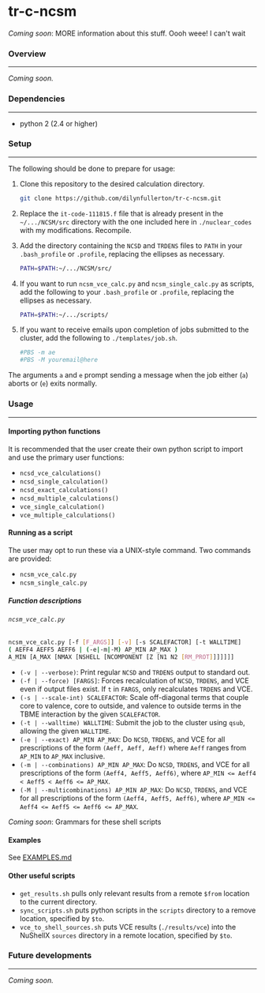 # tr-c-ncsm
_Coming soon_: MORE information about this stuff. Oooh weee! I can't wait

### Overview
---
_Coming soon._

### Dependencies
---
* python 2 (2.4 or higher)

### Setup
---
The following should be done to prepare for usage:

1. Clone this repository to the desired calculation directory.  

   ```bash
   git clone https://github.com/dilynfullerton/tr-c-ncsm.git
   ```
2. Replace the `it-code-111815.f` file that is already present in the
`~/.../NCSM/src` directory with the one included here in
`./nuclear_codes` with my modifications. Recompile.  

3. Add the directory containing the `NCSD` and `TRDENS` files to
`PATH` in your `.bash_profile` or `.profile`, replacing the ellipses
as necessary.  

   ```bash
   PATH=$PATH:~/.../NCSM/src/
   ```
   
4. If you want to run `ncsm_vce_calc.py` and `ncsm_single_calc.py` as
scripts, add the following to your `.bash_profile` or `.profile`, replacing
the ellipses as necessary.  

   ```bash
   PATH=$PATH:~/.../scripts/
   ```
5. If you want to receive emails upon completion of jobs submitted to
the cluster, add the following to `./templates/job.sh`.  

   ```bash
   #PBS -m ae
   #PBS -M youremail@here
   ```
The arguments `a` and `e` prompt sending a message when the job either
(`a`) aborts or (`e`) exits normally. 

### Usage
---
#### Importing python functions
It is recommended that the user create their own python script to
import and use the primary user functions:

* `ncsd_vce_calculations()`
* `ncsd_single_calculation()`
* `ncsd_exact_calculations()`
* `ncsd_multiple_calculations()`
* `vce_single_calculation()`
* `vce_multiple_calculations()`

#### Running as a script
The user may opt to run these via a UNIX-style command. Two commands
are provided:

* `ncsm_vce_calc.py`
* `ncsm_single_calc.py`

##### Function descriptions
###### `ncsm_vce_calc.py`
   ```bash
   ncsm_vce_calc.py [-f [F_ARGS]] [-v] [-s SCALEFACTOR] [-t WALLTIME]
   ( AEFF4 AEFF5 AEFF6 | (-e|-m|-M) AP_MIN AP_MAX )
   A_MIN [A_MAX [NMAX [NSHELL [NCOMPONENT [Z [N1 N2 [RM_PROT]]]]]]]
   ```
* `(-v | --verbose)`:
    Print regular `NCSD` and `TRDENS` output to standard out.
* `(-f | --force) [FARGS]`:
    Forces recalculation of `NCSD`, `TRDENS`, and VCE even if output
    files exist. If `t` in `FARGS`, only recalculates `TRDENS` and VCE.
* `(-s | --scale-int) SCALEFACTOR`:
    Scale off-diagonal terms that couple core to valence, core to
    outside, and valence to outside terms in the TBME interaction by
	the given `SCALEFACTOR`.
* `(-t | --walltime) WALLTIME`:
    Submit the job to the cluster using `qsub`, allowing the given
    `WALLTIME`.
* `(-e | --exact) AP_MIN AP_MAX`:
    Do `NCSD`, `TRDENS`, and VCE for all prescriptions of the form
    `(Aeff, Aeff, Aeff)` where `Aeff` ranges from `AP_MIN` to `AP_MAX`
    inclusive.
* `(-m | --combinations) AP_MIN AP_MAX`:
    Do `NCSD`, `TRDENS`, and VCE for all prescriptions of the form
    `(Aeff4, Aeff5, Aeff6)`, where
    `AP_MIN <= Aeff4 < Aeff5 < Aeff6 <= AP_MAX`.
* `(-M | --multicombinations) AP_MIN AP_MAX`:
    Do `NCSD`, `TRDENS`, and VCE for all prescriptions of the form
    `(Aeff4, Aeff5, Aeff6)`, where
    `AP_MIN <= Aeff4 <= Aeff5 <= Aeff6 <= AP_MAX`.

_Coming soon_: Grammars for these shell scripts

#### Examples
See [EXAMPLES.md](EXAMPLES.md)

#### Other useful scripts
* `get_results.sh` pulls only relevant results from a remote `$from`
location to the current directory.
* `sync_scripts.sh` puts python scripts in the `scripts` directory to
a remove location, specified by `$to`.
* `vce_to_shell_sources.sh` puts VCE results (`./results/vce`) into
the NuShellX `sources` directory in a remote location, specified by `$to`.

### Future developments
---
_Coming soon._  
